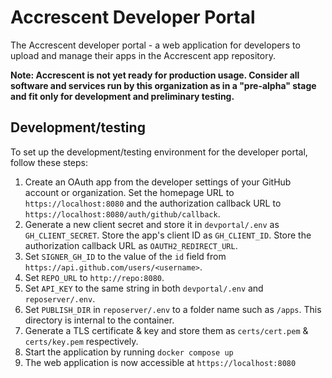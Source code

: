 # Accrescent Developer Portal

The Accrescent developer portal - a web application for developers to upload and
manage their apps in the Accrescent app repository.

**Note: Accrescent is not yet ready for production usage. Consider all software
and services run by this organization as in a "pre-alpha" stage and fit only for
development and preliminary testing.**

## Development/testing

To set up the development/testing environment for the developer portal, follow
these steps:

1. Create an OAuth app from the developer settings of your GitHub account or
   organization. Set the homepage URL to `https://localhost:8080` and the
   authorization callback URL to `https://localhost:8080/auth/github/callback`.
2. Generate a new client secret and store it in `devportal/.env` as
   `GH_CLIENT_SECRET`. Store the app's client ID as `GH_CLIENT_ID`. Store the
   authorization callback URL as `OAUTH2_REDIRECT_URL`.
3. Set `SIGNER_GH_ID` to the value of the `id` field from
   `https://api.github.com/users/<username>`.
4. Set `REPO_URL` to `http://repo:8080`.
5. Set `API_KEY` to the same string in both `devportal/.env` and
   `reposerver/.env`.
6. Set `PUBLISH_DIR` in `reposerver/.env` to a folder name such as `/apps`. This
   directory is internal to the container.
7. Generate a TLS certificate & key and store them as `certs/cert.pem` &
   `certs/key.pem` respectively.
8. Start the application by running `docker compose up`
9. The web application is now accessible at `https://localhost:8080`
